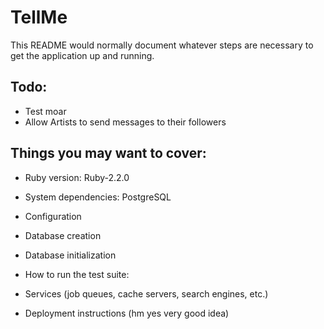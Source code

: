 # TellMe

This README would normally document whatever steps are necessary to get the
application up and running.

## Todo:

* Test moar
* Allow Artists to send messages to their followers

## Things you may want to cover:

* Ruby version: Ruby-2.2.0

* System dependencies: PostgreSQL

* Configuration

* Database creation

* Database initialization

* How to run the test suite:

* Services (job queues, cache servers, search engines, etc.)

* Deployment instructions (hm yes very good idea)


